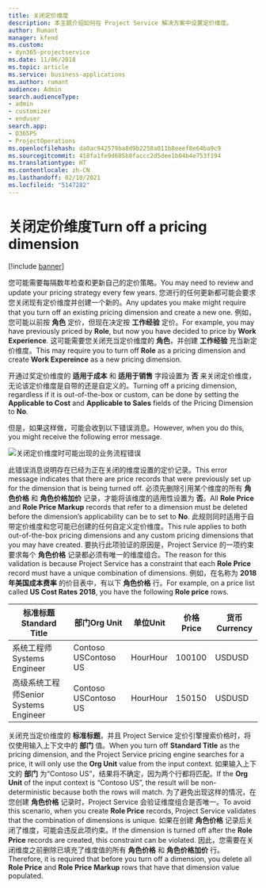 ```yaml
---
title: 关闭定价维度
description: 本主题介绍如何在 Project Service 解决方案中设置定价维度。
author: Rumant
manager: kfend
ms.custom:
- dyn365-projectservice
ms.date: 11/06/2018
ms.topic: article
ms.service: business-applications
ms.author: rumant
audience: Admin
search.audienceType:
- admin
- customizer
- enduser
search.app:
- D365PS
- ProjectOperations
ms.openlocfilehash: da0ac942579ba8d9b2258a011b8eeef8e64ba9c9
ms.sourcegitcommit: 418fa1fe9d605b8faccc2d5dee1b04b4e753f194
ms.translationtype: HT
ms.contentlocale: zh-CN
ms.lasthandoff: 02/10/2021
ms.locfileid: "5147282"
---
```

# <a name="turn-off-a-pricing-dimension"></a><span data-ttu-id="011aa-103">关闭定价维度</span><span class="sxs-lookup"><span data-stu-id="011aa-103">Turn off a pricing dimension</span></span>

[!include [banner](../includes/psa-now-project-operations.md)]

<span data-ttu-id="011aa-104">您可能需要每隔数年检查和更新自己的定价策略。</span><span class="sxs-lookup"><span data-stu-id="011aa-104">You may need to review and update your pricing strategy every few years.</span></span> <span data-ttu-id="011aa-105">您进行的任何更新都可能会要求您关闭现有定价维度并创建一个新的。</span><span class="sxs-lookup"><span data-stu-id="011aa-105">Any updates you make might require that you turn off an existing pricing dimension and create a new one.</span></span> <span data-ttu-id="011aa-106">例如，您可能以前按 **角色** 定价，但现在决定按 **工作经验** 定价。</span><span class="sxs-lookup"><span data-stu-id="011aa-106">For example, you may have previously priced by **Role**, but now you have decided to price by **Work Experience**.</span></span> <span data-ttu-id="011aa-107">这可能需要您关闭充当定价维度的 **角色**，并创建 **工作经验** 充当新定价维度。</span><span class="sxs-lookup"><span data-stu-id="011aa-107">This may require you to turn off **Role** as a pricing dimension and create **Work Expereince** as a new pricing dimension.</span></span> 

<span data-ttu-id="011aa-108">开通过奖定价维度的 **适用于成本** 和 **适用于销售** 字段设置为 **否** 来关闭定价维度，无论该定价维度是自带的还是自定义的。</span><span class="sxs-lookup"><span data-stu-id="011aa-108">Turning off a pricing dimension, regardless if it is out-of-the-box or custom, can be done by setting the **Applicable to Cost** and **Applicable to Sales** fields of the Pricing Dimension to **No**.</span></span>

<span data-ttu-id="011aa-109">但是，如果这样做，可能会收到以下错误消息。</span><span class="sxs-lookup"><span data-stu-id="011aa-109">However, when you do this, you might receive the following error message.</span></span>

![关闭定价维度时可能出现的业务流程错误](media/Business-Process-Error.png)


<span data-ttu-id="011aa-111">此错误消息说明存在已经为正在关闭的维度设置的定价记录。</span><span class="sxs-lookup"><span data-stu-id="011aa-111">This error message indicates that there are price records that were previously set up for the dimension that is being turned off.</span></span> <span data-ttu-id="011aa-112">必须先删除引用某个维度的所有 **角色价格** 和 **角色价格加价** 记录，才能将该维度的适用性设置为 **否**。</span><span class="sxs-lookup"><span data-stu-id="011aa-112">All **Role Price** and **Role Price Markup** records that refer to a dimension must be deleted before the dimension’s applicability can be to set to **No**.</span></span> <span data-ttu-id="011aa-113">此规则同时适用于自带定价维度和您可能已创建的任何自定义定价维度。</span><span class="sxs-lookup"><span data-stu-id="011aa-113">This rule applies to both out-of-the-box pricing dimensions and any custom pricing dimensions that you may have created.</span></span> <span data-ttu-id="011aa-114">要执行此项验证的原因是，Project Service 的一项约束要求每个 **角色价格** 记录都必须有唯一的维度组合。</span><span class="sxs-lookup"><span data-stu-id="011aa-114">The reason for this validation is because Project Service has a constraint that each **Role Price** record must have a unique combination of dimensions.</span></span> <span data-ttu-id="011aa-115">例如，在名称为 **2018 年美国成本费率** 的价目表中，有以下 **角色价格** 行。</span><span class="sxs-lookup"><span data-stu-id="011aa-115">For example, on a price list called **US Cost Rates 2018**, you have the following **Role price** rows.</span></span> 

| <span data-ttu-id="011aa-116">标准标题</span><span class="sxs-lookup"><span data-stu-id="011aa-116">Standard Title</span></span>         | <span data-ttu-id="011aa-117">部门</span><span class="sxs-lookup"><span data-stu-id="011aa-117">Org Unit</span></span>    |<span data-ttu-id="011aa-118">单位</span><span class="sxs-lookup"><span data-stu-id="011aa-118">Unit</span></span>   |<span data-ttu-id="011aa-119">价格</span><span class="sxs-lookup"><span data-stu-id="011aa-119">Price</span></span>  |<span data-ttu-id="011aa-120">货币</span><span class="sxs-lookup"><span data-stu-id="011aa-120">Currency</span></span>  |
| -----------------------|-------------|-------|-------|----------|
| <span data-ttu-id="011aa-121">系统工程师</span><span class="sxs-lookup"><span data-stu-id="011aa-121">Systems Engineer</span></span>|<span data-ttu-id="011aa-122">Contoso US</span><span class="sxs-lookup"><span data-stu-id="011aa-122">Contoso US</span></span>|<span data-ttu-id="011aa-123">Hour</span><span class="sxs-lookup"><span data-stu-id="011aa-123">Hour</span></span>| <span data-ttu-id="011aa-124">100</span><span class="sxs-lookup"><span data-stu-id="011aa-124">100</span></span>|<span data-ttu-id="011aa-125">USD</span><span class="sxs-lookup"><span data-stu-id="011aa-125">USD</span></span>|
| <span data-ttu-id="011aa-126">高级系统工程师</span><span class="sxs-lookup"><span data-stu-id="011aa-126">Senior Systems Engineer</span></span>|<span data-ttu-id="011aa-127">Contoso US</span><span class="sxs-lookup"><span data-stu-id="011aa-127">Contoso US</span></span>|<span data-ttu-id="011aa-128">Hour</span><span class="sxs-lookup"><span data-stu-id="011aa-128">Hour</span></span>| <span data-ttu-id="011aa-129">150</span><span class="sxs-lookup"><span data-stu-id="011aa-129">150</span></span>| <span data-ttu-id="011aa-130">USD</span><span class="sxs-lookup"><span data-stu-id="011aa-130">USD</span></span>|


<span data-ttu-id="011aa-131">关闭充当定价维度的 **标准标题**，并且 Project Service 定价引擎搜索价格时，将仅使用输入上下文中的 **部门** 值。</span><span class="sxs-lookup"><span data-stu-id="011aa-131">When you turn off **Standard Title** as the pricing dimension, and the Project Service pricing engine searches for a price, it will only use the **Org Unit** value from the input context.</span></span> <span data-ttu-id="011aa-132">如果输入上下文的 **部门** 为“Contoso US”，结果将不确定，因为两个行都将匹配。</span><span class="sxs-lookup"><span data-stu-id="011aa-132">If the **Org Unit** of the input context is “Contoso US”, the result will be non-deterministic because both the rows will match.</span></span> <span data-ttu-id="011aa-133">为了避免出现这样的情况，在您创建 **角色价格** 记录时，Project Service 会验证维度组合是否唯一。</span><span class="sxs-lookup"><span data-stu-id="011aa-133">To avoid this scenario, when you create **Role Price** records, Project Service validates that the combination of dimensions is unique.</span></span> <span data-ttu-id="011aa-134">如果在创建 **角色价格** 记录后关闭了维度，可能会违反此项约束。</span><span class="sxs-lookup"><span data-stu-id="011aa-134">If the dimension is turned off after the **Role Price** records are created, this constraint can be violated.</span></span> <span data-ttu-id="011aa-135">因此，您需要在关闭维度之前删除已填充了维度值的所有 **角色价格** 和 **角色价格加价** 行。</span><span class="sxs-lookup"><span data-stu-id="011aa-135">Therefore, it is required that before you turn off a dimension, you delete all **Role Price** and **Role Price Markup** rows that have that dimension value populated.</span></span>

